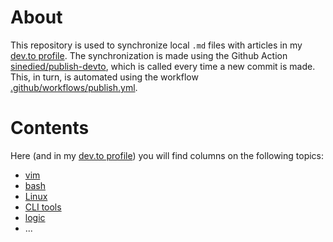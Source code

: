 # About

This repository is used to synchronize local `.md` files with articles in my [dev.to profile](https://dev.to/yxm). The synchronization is made using the Github Action [sinedied/publish-devto](https://github.com/sinedied/publish-devto), which is called every time a new commit is made. This, in turn, is automated using the workflow [.github/workflows/publish.yml](.github/workflows/publish.yml).

# Contents

Here (and in my [dev.to profile](https://dev.to/yxm)) you will find columns on the following topics:

* [vim](files/vim)
* [bash](files/shell)
* [Linux](files/linux)
* [CLI tools](files/cli)
* [logic](files/logic)
* ...


